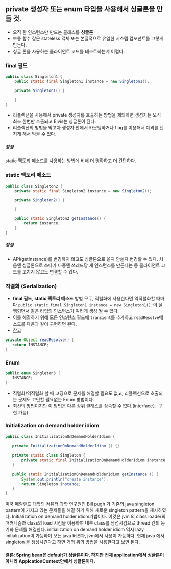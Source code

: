 ## private 생성자 또는 enum 타입을 사용해서 싱글톤을 만들 것.
 - 오직 한 인스턴스만 만드는 클래스를 **싱글톤**
 - 보통 함수 같은 stateless 객체 또는 본질적으로 유일한 시스템 컴포넌트를 그렇게 만든다.
 - 싱글 톤을 사용하는 클라이언트 코드를 테스트하는게 어렵다.


### final 필드
```java
public class Singleton1 {
    public static final Singleton1 instance = new Singleton1();

    private Singleton1() {

    }
}
```
 - 리플렉션을 사용해서 private 생성자를 호출하는 방법을 제외하면 생성자는 오직 최초 한번만 호출되고 Elvis는 싱글톤이 된다.
 - 리플렉션의 방법을 막고자 생성자 안에서 카운팅하거나 flag를 이용해서 예외를 던지게 해서 막을 수 있다.
 
##### 장점
static 팩토리 메소드를 사용하는 방법에 비해 더 명확하고 더 간단하다.

### static 팩토리 메소드
```java
public class Singleton2 {
    private static final Singleton2 instance = new Singleton2();

    private Singleton2() {

    }

    public static Singleton2 getInstance() {
        return instance;
    }
}
```

##### 장점

 - API(getInstance)를 변경하지 않고도 싱글톤으로 쓸지 안쓸지 변경할 수 있다. 처음엔 싱글톤으로 쓰다가 나중엔 쓰레드당 새 인스턴스를 만든다는 등 클라이언트 코드를 고치지 않고도 변경할 수 있다.


### 직렬화 (Serialization)
 - **final 필드**, **static 팩토리 메소드** 방법 모두, 직렬화에 사용한다면 역직렬화할 때마다 `public static final Singleton1 instance = new Singleton1();`이 실행되면서 같은 타입의 인스턴스가 여러개 생성 될 수 있다.
 - 이를 해결하기 위해 모든 인스턴스 필드에 `transient`를 추가하고 `readResolve`메소드를 다음과 같이 구현하면 된다.
 - [참고](https://www.oracle.com/technetwork/articles/java/javaserial-1536170.html)
 ```java
 private Object readResolve() {
    return INSTANCE;
 }
 ```
 
### Enum
 ```java
public enum Singleton3 {
    INSTANCE;
}
```
 - 직렬화/역직렬화 할 때 코딩으로 문제를 해결할 필요도 없고, 리플렉션으로 호출되는 문제도 고민할 필요없는 Enum 방법이다.
 - 최선의 방법이지만 이 방법은 다른 상위 클래스를 상속할 수 없다.(interface는 구현 가능)
 

### Initialization on demand holder idiom
 ```java
public class InitializationOnDemandHolderIdiom {
	
	private InitializationOnDemandHolderIdiom () {}
	
	private static class Singleton {
		private static final InitializationOnDemandHolderIdiom instance = new InitializationOnDemandHolderIdiom();
	}
	
	public static InitializationOnDemandHolderIdiom getInstance () {
		System.out.println("create instance");
		return Singleton.instance;
	}
}
 ```
미국 메릴랜드 대학의 컴퓨터 과학 연구원인 Bill pugh 가 기존의 java singleton pattern이 가지고 있는 문제들을 해결 하기 위해 새로운 singleton pattern을 제시하였다. 
Initialization on demand holder idiom기법이다. 
이것은 jvm 의 class loader의 매커니즘과 class의 load 시점을 이용하여 내부 class를 생성시킴으로 thread 간의 동기화 문제를 해결한다.
initialization on demand holder idiom 역시 lazy initialization이 가능하며 모든 java 버젼과, jvm에서 사용이 가능하다. 
현재 java 에서 singleton 을 생성시킨다고 하면 거의 위의 방법을 사용한다고 보면 된다.


#### 결론: Spring bean은 default가 싱글톤이다. 하지만 전체 application에서 싱글톤이 아니라 ApplcationContext안에서 싱글톤이다.